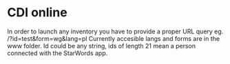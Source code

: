 # CDI online
In order to launch any inventory you have to provide a proper URL query eg. /?id=test&form=wg&lang=pl
Currently accesible langs and forms are in the www folder. Id could be any string, ids of length 21 mean a person connected with the StarWords app.

